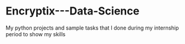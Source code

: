 # Encryptix---Data-Science
My python projects and sample tasks that I done during my internship period to show my skills 

